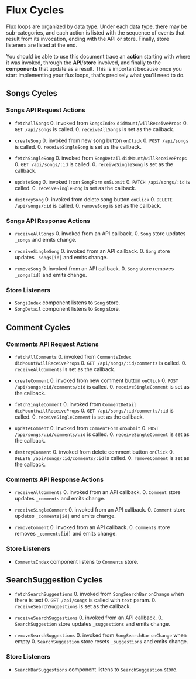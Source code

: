 # Flux Cycles

Flux loops are organized by data type. Under each data type, there may
be sub-categories, and each action is listed with the sequence of events
that result from its invocation, ending with the API or store. Finally,
store listeners are listed at the end.

You should be able to use this document trace an **action** starting
with where it was invoked, through the **API**/**store** involved, and
finally to the **components** that update as a result. This is important
because once you start implementing your flux loops, that's precisely
what you'll need to do.


## Songs Cycles

### Songs API Request Actions

* `fetchAllSongs`
  0. invoked from `SongsIndex` `didMount`/`willReceiveProps`
  0. `GET /api/songs` is called.
  0. `receiveAllSongs` is set as the callback.

* `createSong`
  0. invoked from new song button `onClick`
  0. `POST /api/songs` is called.
  0. `receiveSingleSong` is set as the callback.

* `fetchSingleSong`
  0. invoked from `SongDetail` `didMount`/`willReceiveProps`
  0. `GET /api/songs/:id` is called.
  0. `receiveSingleSong` is set as the callback.

* `updateSong`
  0. invoked from `SongForm` `onSubmit`
  0. `PATCH /api/songs/:id` is called.
  0. `receiveSingleSong` is set as the callback.

* `destroySong`
  0. invoked from delete song button `onClick`
  0. `DELETE /api/songs/:id` is called.
  0. `removeSong` is set as the callback.

### Songs API Response Actions

* `receiveAllSongs`
  0. invoked from an API callback.
  0. `Song` store updates `_songs` and emits change.

* `receiveSingleSong`
  0. invoked from an API callback.
  0. `Song` store updates `_songs[id]` and emits change.

* `removeSong`
  0. invoked from an API callback.
  0. `Song` store removes `_songs[id]` and emits change.

### Store Listeners

* `SongsIndex` component listens to `Song` store.
* `SongDetail` component listens to `Song` store.


## Comment Cycles

### Comments API Request Actions

* `fetchAllComments`
  0. invoked from `CommentsIndex` `didMount`/`willReceiveProps`
  0. `GET /api/songs/:id/comments` is called.
  0. `receiveAllComments` is set as the callback.

* `createComment`
  0. invoked from new comment button `onClick`
  0. `POST /api/songs/:id/comments/:id` is called.
  0. `receiveSingleComment` is set as the callback.

* `fetchSingleComment`
  0. invoked from `CommentDetail` `didMount`/`willReceiveProps`
  0. `GET /api/songs/:id/comments/:id` is called.
  0. `receiveSingleComment` is set as the callback.

* `updateComment`
  0. invoked from `CommentForm` `onSubmit`
  0. `POST /api/songs/:id/comments/:id` is called.
  0. `receiveSingleComment` is set as the callback.

* `destroyComment`
  0. invoked from delete comment button `onClick`
  0. `DELETE /api/songs/:id/comments/:id` is called.
  0. `removeComment` is set as the callback.

### Comments API Response Actions

* `receiveAllComments`
  0. invoked from an API callback.
  0. `Comment` store updates `_comments` and emits change.

* `receiveSingleComment`
  0. invoked from an API callback.
  0. `Comment` store updates `_comments[id]` and emits change.

* `removeComment`
  0. invoked from an API callback.
  0. `Comments` store removes `_comments[id]` and emits change.

### Store Listeners

* `CommentsIndex` component listens to `Comments` store.


## SearchSuggestion Cycles

* `fetchSearchSuggestions`
  0. invoked from `SongSearchBar` `onChange` when there is text
  0. `GET /api/songs` is called with `text` param.
  0. `receiveSearchSuggestions` is set as the callback.

* `receiveSearchSuggestions`
  0. invoked from an API callback.
  0. `SearchSuggestion` store updates `_suggestions` and emits change.

* `removeSearchSuggestions`
  0. invoked from `SongSearchBar` `onChange` when empty
  0. `SearchSuggestion` store resets `_suggestions` and emits change.

### Store Listeners

* `SearchBarSuggestions` component listens to `SearchSuggestion` store.
